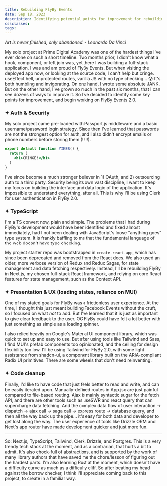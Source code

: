 ```yaml
---
title: Rebuilding FlyBy Events
date: Sep 18, 2023
description: Identifying potential points for improvement for rebuilding my solo project from Prime Digital Academy.
cssclasses: 
tags:
---
```

*Art is never finished, only abandoned. - Leonardo Da Vinci*

My solo project at Prime Digital Academy was one of the hardest things I've ever done on such a short timeline. Two months prior, I didn't know what a hook, component, or left join was, yet there I was building a full-stack application. I was and am proud of FlyBy Events. But when visiting the deployed app now, or looking at the source code, I can't help but cringe. useEffect hell, unprotected routes, vanilla JS with no type checking... 😰 It's both humbling and invigorating. On one hand, I wrote some absolute JANK. But on the other hand, I've grown so much in the past six months, that I can see dozens of ways to improve it. So I've decided to identify some key points for improvement, and begin working on FlyBy Events 2.0.

### ✦ Auth & Security

My solo project came pre-loaded with Passport.js middleware and a basic username/password login strategy. Since then I've learned that passwords are not the strongest option for auth, and I also didn't encrypt emails or phone numbers before storing them (!!!!!).

```jsx
export default function YIKES() {
  return (
    <h1>CRINGE!</h1>
  )
}
```

I've since become a much stronger believer in 1) OAuth, and 2) outsourcing auth to a third party. Security being its own vast discipline, I want to keep my focus on building the interface and data logic of the application. It's impossible to understand everything, after all. This is why I'll be using Clerk for user authentication in FlyBy 2.0.

### ✦ TypeScript

I'm a TS convert now, plain and simple. The problems that I had during FlyBy's development would have been identified and fixed almost immediately, had I not been dealing with JavaScript's loose "anything goes" type system. It is frankly baffling to me that the fundamental language of the web doesn't have type checking.

My project starter repo was bootstrapped in `create-react-app`, which has since been deprecated and removed from the React docs. We also used an older, more verbose version of Redux and Redux Sagas, for state management and data fetching respectively. Instead, I'll be rebuilding FlyBy in Next.js, my chosen full-stack React framework, and relying on core React features for state management, such as the Context API.

### ✦ Presentation & UX (loading states, reliance on MUI)
One of my stated goals for FlyBy was a frictionless user experience. At the time, I thought this just meant building Facebook Events without the cruft, so I focused on what *not* to add. But I've learned that it is just as important to give clear feedback to the user. OG FlyBy could have felt a lot better with just something as simple as a loading spinner.

I also relied heavily on Google's Material UI component library, which was quick to set up and easy to use. But after using tools like Tailwind and Sass, I find MUI's prefab components too opinionated, and the ceiling for design flexibility too low. I'll be using Tailwind for FlyBy 2.0, with some light assistance from shadcn-ui, a component library built on the ARIA-compliant Radix UI primitives. There are some wheels that don't need reinventing.

### ✦ Code cleanup

Finally, I'd like to have code that just feels better to read and write, and can be easily iterated upon. Manually-defined routes in App.jsx are just painful compared to file-based routing. Ajax is mainly syntactic sugar for the fetch API, and there are other tools such as useSWR and react query that can supercharge data fetching. And the complex data flow of user interaction -> dispatch -> ajax call -> saga call -> express route -> database query, and then all the way back up the pipe... it's easy for both data and developer to get lost along the way. The user experience of tools like Drizzle ORM and Next's app router have made development quicker and just more fun.

---
So: Next.js, TypeScript, Tailwind, Clerk, Drizzle, and Postgres. This is a very trendy tech stack at the moment, and as a contrarian, that hurts a bit to admit. It's also chock-full of abstractions, and is supported by the work of many library authors that have saved me the chore/lesson of figuring out the hardest parts. I'm also learning Rust at the moment, which doesn't have a difficulty curve as much as a difficulty cliff. So after beating my head against the borrow checker, I think I'll appreciate coming back to this project, to create in a familiar way.